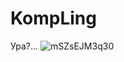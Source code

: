 # KompLing
Ура?...
![mSZsEJM3q30](https://user-images.githubusercontent.com/94697684/218105946-4c9d388f-6650-44a0-bb59-eeb92b5c95a2.jpg)
